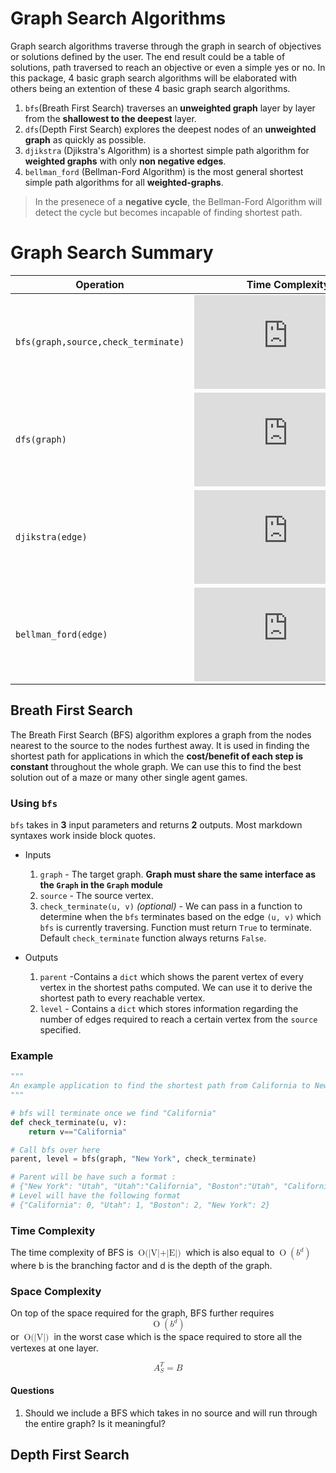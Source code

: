# Graph Search Algorithms
Graph search algorithms traverse through the graph in search of objectives or solutions defined by the user. The end result could be a table of solutions, path traversed to reach an objective or even a simple yes or no. In this package, 4 basic graph search algorithms will be elaborated with others being an extention of these 4 basic graph search algorithms. 

1. `bfs`(Breath First Search) traverses an **unweighted graph** layer by layer from the **shallowest to the deepest** layer.
2. `dfs`(Depth First Search) explores the deepest nodes of an **unweighted graph** as quickly as possible.
3. `djikstra` (Djikstra's Algorithm) is a shortest simple path algorithm for **weighted graphs** with only **non negative edges**.
4. `bellman_ford` (Bellman-Ford Algorithm) is the most general shortest simple path algorithms for all **weighted-graphs**. 

>In the presenece of a **negative cycle**, the Bellman-Ford Algorithm will detect the cycle but becomes incapable of finding shortest path.

# Graph Search Summary

|Operation|Time Complexity
|----------------|-------------------------------|
`bfs(graph,source,check_terminate)`|![equation](https://latex.codecogs.com/gif.latex?O%28%7CV%7C&plus;%7CE%7C%29)
`dfs(graph)`|![equation](https://latex.codecogs.com/gif.latex?O%28%7CV%7C&plus;%7CE%7C%29)
`djikstra(edge)`|![equation](https://latex.codecogs.com/gif.latex?O%28%7CV%7C%5Clg%20%7CV%7C&plus;%7CE%7C%29)
`bellman_ford(edge)`|![equation](https://latex.codecogs.com/gif.latex?O%28%7CV%7C%7CE%7C%29)

## Breath First Search
The Breath First Search (BFS) algorithm explores a graph from the nodes nearest to the source to the nodes furthest away. It is used in finding the shortest path for applications in which the **cost/benefit of each step is constant** throughout the whole graph. We can use this to find the best solution out of a maze or many other single agent games. 

### Using `bfs`
`bfs` takes in **3** input parameters and returns **2** outputs.
Most markdown syntaxes work inside block quotes.

* Inputs
	1. `graph` - The target graph. **Graph must share the same interface as the `Graph` in the `Graph` module**
	2. `source` - The source vertex.
	3. `check_terminate(u, v)` *(optional)* - We can pass in a function to determine when the `bfs` terminates based on the edge `(u, v)` which `bfs` is currently traversing. Function must return `True` to terminate. Default `check_terminate` function always returns `False`.

* Outputs
	
	1. `parent` -Contains a `dict` which shows the parent vertex of every vertex in the shortest paths computed. We can use it to derive the shortest path to every reachable vertex.
	2. `level` - Contains a `dict` which stores information regarding the number of edges required to reach a certain vertex from the `source` specified. 

### Example
~~~python
"""
An example application to find the shortest path from California to New York
"""

# bfs will terminate once we find "California"
def check_terminate(u, v):
	return v=="California"

# Call bfs over here
parent, level = bfs(graph, "New York", check_terminate) 

# Parent will be have such a format : 
# {"New York": "Utah", "Utah":"California", "Boston":"Utah", "California": None}
# Level will have the following format
# {"California": 0, "Utah": 1, "Boston": 2, "New York": 2}
~~~


### Time Complexity
The time complexity of BFS is <math><mo>O(|V|+|E|)</mo></math> which is also equal to <math><mo>O</mo><mo>(</mo><msup><mi>b</mi><mi>d</mi></msup><mo>)</mo></math> where b is the branching factor and d is the depth of the graph.

### Space Complexity
On top of the space required for the graph, BFS further requires  <math display="block"><mo>O</mo><mo>(</mo><msup><mi>b</mi><mi>d</mi></msup><mo>)</mo></math> or <math><mo>O(|V|)</mo></math> in the worst case which is the space required to store all the vertexes at one layer.

<math display="block">
    <msubsup><mi>A</mi> <mi>S</mi> <mi>T</mi></msubsup>
    <mo>=</mo>
    <mi>B</mi>
</math>


#### Questions

1. Should we include a BFS which takes in no source and will run through the entire graph? Is it meaningful?

## Depth First Search


